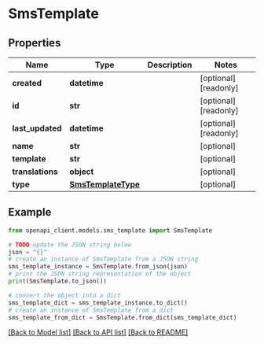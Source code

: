 # SmsTemplate


## Properties

Name | Type | Description | Notes
------------ | ------------- | ------------- | -------------
**created** | **datetime** |  | [optional] [readonly] 
**id** | **str** |  | [optional] [readonly] 
**last_updated** | **datetime** |  | [optional] [readonly] 
**name** | **str** |  | [optional] 
**template** | **str** |  | [optional] 
**translations** | **object** |  | [optional] 
**type** | [**SmsTemplateType**](SmsTemplateType.md) |  | [optional] 

## Example

```python
from openapi_client.models.sms_template import SmsTemplate

# TODO update the JSON string below
json = "{}"
# create an instance of SmsTemplate from a JSON string
sms_template_instance = SmsTemplate.from_json(json)
# print the JSON string representation of the object
print(SmsTemplate.to_json())

# convert the object into a dict
sms_template_dict = sms_template_instance.to_dict()
# create an instance of SmsTemplate from a dict
sms_template_from_dict = SmsTemplate.from_dict(sms_template_dict)
```
[[Back to Model list]](../README.md#documentation-for-models) [[Back to API list]](../README.md#documentation-for-api-endpoints) [[Back to README]](../README.md)


